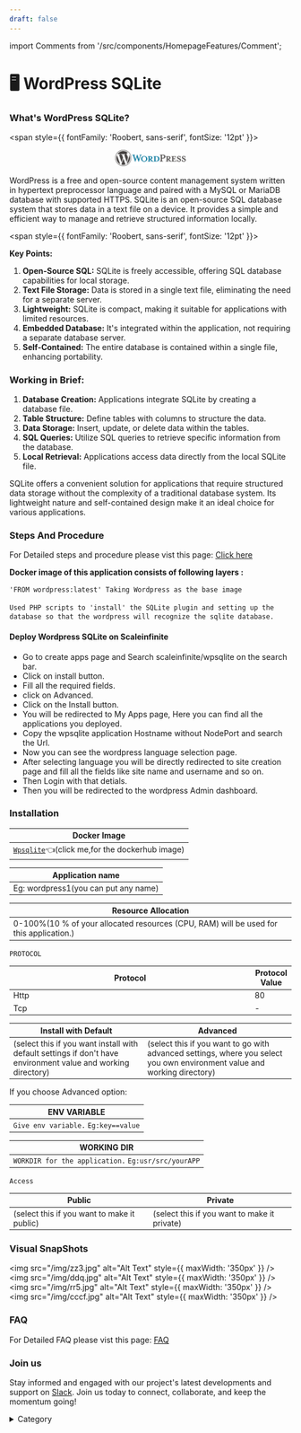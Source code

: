 ```yaml
---
draft: false
---
```

import Comments from '/src/components/HomepageFeatures/Comment';





# 🖥 WordPress SQLite

### What's WordPress SQLite?

<span style={{ fontFamily: 'Roobert, sans-serif', fontSize: '12pt' }}>

<p align="center">
  <img src="/img/fds.jpg" alt="Alt Text" width="25%"/>
</p>

WordPress is a free and open-source content management system written in hypertext preprocessor language and paired with a MySQL or MariaDB database with supported HTTPS. SQLite is an open-source SQL database system that stores data in a text file on a device. It provides a simple and efficient way to manage and retrieve structured information locally.

</span>


<span style={{ fontFamily: 'Roobert, sans-serif', fontSize: '12pt' }}>

**Key Points:**

1. **Open-Source SQL:** SQLite is freely accessible, offering SQL database capabilities for local storage.
2. **Text File Storage:** Data is stored in a single text file, eliminating the need for a separate server.
3. **Lightweight:** SQLite is compact, making it suitable for applications with limited resources.
4. **Embedded Database:** It's integrated within the application, not requiring a separate database server.
5. **Self-Contained:** The entire database is contained within a single file, enhancing portability.

### **Working in Brief:**

1. **Database Creation:** Applications integrate SQLite by creating a database file.
2. **Table Structure:** Define tables with columns to structure the data.
3. **Data Storage:** Insert, update, or delete data within the tables.
4. **SQL Queries:** Utilize SQL queries to retrieve specific information from the database.
5. **Local Retrieval:** Applications access data directly from the local SQLite file.

SQLite offers a convenient solution for applications that require structured data storage without the complexity of a traditional database system. Its lightweight nature and self-contained design make it an ideal choice for various applications.

### Steps And Procedure&#x20;
For Detailed steps and procedure please vist this page: [Click here](https://techscaleinfinite.github.io/introduction/cloud-float/Steps%20and%20procedure)

&#x20;**Docker image of this application consists of following layers :**

```
'FROM wordpress:latest' Taking Wordpress as the base image

Used PHP scripts to 'install' the SQLite plugin and setting up the database so that the wordpress will recognize the sqlite database. 

```

#### Deploy Wordpress SQLite on Scaleinfinite

* &#x20;Go to create apps page and Search scaleinfinite/wpsqlite on the search bar.
* &#x20;Click on install button.
* Fill all the required fields.
* &#x20;click on Advanced.
* &#x20;Click on the Install button.
* &#x20;You will be redirected to My Apps page, Here you can find all the applications you deployed.
* &#x20;Copy the wpsqlite application Hostname without NodePort and search the Url.
* Now you can see the wordpress language selection page.
* After selecting language you will be directly redirected to site creation page and fill all the fields like site name and username and so on.
* Then Login with that detials.
* Then you will be redirected to the wordpress Admin dashboard.

### Installation

| Docker Image                                                                                                                        |
| ----------------------------------------------------------------------------------------------------------------------------------- |
| [`Wpsqlite`](https://hub.docker.com/\_/wordpress)👈(click me,for the dockerhub image) |

| Application name                                                                   |
| ---------------------------------------------------------------------------------- |
| Eg: wordpress1(you can put any name) |

| Resource Allocation                                                                                                                                                     |
| ----------------------------------------------------------------------------------------------------------------------------------------------------------------------- |
| 0-100%(10 % of your allocated resources (CPU, RAM) will be used for this application.) |

`PROTOCOL`

<table><thead><tr><th width="417">Protocol</th><th>Protocol Value</th></tr></thead><tbody><tr><td>Http</td><td>80</td></tr><tr><td>Tcp</td><td>-</td></tr></tbody></table>

| Install with Default                                                                                                                                        | Advanced                                                                                                                                                               |
| ----------------------------------------------------------------------------------------------------------------------------------------------------------- | ---------------------------------------------------------------------------------------------------------------------------------------------------------------------- |
| (select this if you want install with default settings if don't have environment value and working directory) | (select this if you want to go with advanced settings, where you select you own environment value and working directory) |

If you choose Advanced option:

| ENV VARIABLE                                                            |
| ----------------------------------------------------------------------- |
| ```Give env variable.``` ```Eg:key==value```  |

| WORKING DIR                                                                             |
| --------------------------------------------------------------------------------------- |
| ```WORKDIR for the application.``` ```Eg:usr/src/yourAPP```  |

`Access`

| Public                                      | Private                                      |
| ------------------------------------------- | -------------------------------------------- |
| (select this if you want to make it public) | (select this if you want to make it private) |


### Visual SnapShots


<img src="/img/zz3.jpg" alt="Alt Text" style={{ maxWidth: '350px' }} /> <img src="/img/ddq.jpg" alt="Alt Text" style={{ maxWidth: '350px' }} /> <img src="/img/rr5.jpg" alt="Alt Text" style={{ maxWidth: '350px' }} /> <img src="/img/cccf.jpg" alt="Alt Text" style={{ maxWidth: '350px' }} />



### FAQ

For Detailed FAQ please vist this page: [FAQ](https://techscaleinfinite.github.io/FAQ)

### Join us

Stay informed and engaged with our project's latest developments and support on [Slack](https://app.slack.com/client/T04QS32JX6E/C04QKEWE146). Join us today to connect, collaborate, and keep the momentum going! &#x20;

<details>

<summary>Category</summary>

Kubernetes, cloud computing, DevOps, cloud services, hosting platform, container orchestration, cloud infrastructure, cloud deployment, cloud management, cloud technology, cloud solutions, wordpress

</details>

</span>

<Comments />